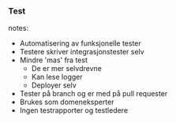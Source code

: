 ### Test


notes:
* Automatisering av funksjonelle tester
* Testere skriver integrasjonstester selv
* Mindre 'mas' fra test
  * De er mer selvdrevne
  * Kan lese logger
  * Deployer selv
* Tester på branch og er med på pull requester
* Brukes som domeneksperter
* Ingen testrapporter og testledere
